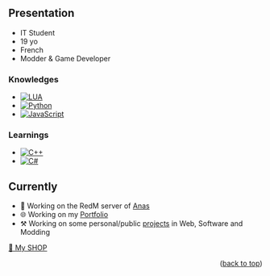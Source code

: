 <a name="readme-top"></a>

## Presentation
- IT Student
- 19 yo
- French
- Modder & Game Developer

### Knowledges
* [![LUA][LUA]][LUA-url]
* [![Python][Python]][Python-url]
* [![JavaScript][JavaScript]][JavaScript-url]

### Learnings
* [![C++][C++]][C++-url]
* [![C#][C#]][C#-url]

## Currently
<!-- TABLE OF CONTENTS -->
- 🤠 Working on the RedM server of <a href="https://www.youtube.com/@Anas54">Anas</a>
- 🌐 Working on my <a href="https://">Portfolio</a>
- ⚒️ Working on some personal/public <a href="https://">projects</a> in Web, Software and Modding

<a href="https://aide-serveur.fr/ressources/authors/sarbatore.157936/">🛒 My SHOP</a>

<p align="right">(<a href="#readme-top">back to top</a>)</p>

<!-- MARKDOWN LINKS & IMAGES -->
[contributors-shield]: https://img.shields.io/github/contributors/othneildrew/Best-README-Template.svg?style=for-the-badge
[contributors-url]: https://github.com/othneildrew/Best-README-Template/graphs/contributors
[forks-shield]: https://img.shields.io/github/forks/othneildrew/Best-README-Template.svg?style=for-the-badge
[forks-url]: https://github.com/othneildrew/Best-README-Template/network/members
[stars-shield]: https://img.shields.io/github/stars/othneildrew/Best-README-Template.svg?style=for-the-badge
[stars-url]: https://github.com/othneildrew/Best-README-Template/stargazers
[issues-shield]: https://img.shields.io/github/issues/othneildrew/Best-README-Template.svg?style=for-the-badge
[issues-url]: https://github.com/othneildrew/Best-README-Template/issues
[license-shield]: https://img.shields.io/github/license/othneildrew/Best-README-Template.svg?style=for-the-badge
[license-url]: https://github.com/othneildrew/Best-README-Template/blob/master/LICENSE.txt
[linkedin-shield]: https://img.shields.io/badge/-LinkedIn-black.svg?style=for-the-badge&logo=linkedin&colorB=555
[linkedin-url]: https://linkedin.com/in/othneildrew
[product-screenshot]: images/screenshot.png
[LUA]: https://img.shields.io/badge/LUA-000000?style=for-the-badge&logo=lua&logoColor=051E8B
[LUA-url]: https://nextjs.org/
[Python]: https://img.shields.io/badge/Python-000000?style=for-the-badge&logo=python&logoColor=035DC5
[Python-url]: https://reactjs.org/
[JavaScript]: https://img.shields.io/badge/JavaScript-000000?style=for-the-badge&logo=javascript&logoColor=FFE300
[JavaScript-url]: https://vuejs.org/
[C++]: https://img.shields.io/badge/C++-000000?style=for-the-badge&logo=c%2B%2B&logoColor=035DC5
[C++-url]: https://angular.io/
[C#]: https://img.shields.io/badge/CSharp-000000?style=for-the-badge&logo=csharp&logoColor=713A8F
[C#-url]: https://svelte.dev/

